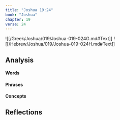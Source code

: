 ```yaml
---
title: "Joshua 19:24"
book: "Joshua"
chapter: 19
verse: 24
---
```

![[/Greek/Joshua/019/Joshua-019-024G.md#Text]]
![[/Hebrew/Joshua/019/Joshua-019-024H.md#Text]]

## Analysis

#### Words

#### Phrases

#### Concepts

## Reflections
